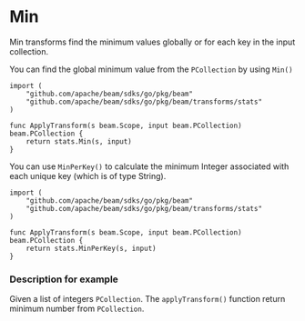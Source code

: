 # Min

Min transforms find the minimum values globally or for each key in the input collection.

You can find the global minimum value from the ```PCollection``` by using ```Min()```

```
import (
	"github.com/apache/beam/sdks/go/pkg/beam"
	"github.com/apache/beam/sdks/go/pkg/beam/transforms/stats"
)

func ApplyTransform(s beam.Scope, input beam.PCollection) beam.PCollection {
	return stats.Min(s, input)
}
```

You can use ```MinPerKey()``` to calculate the minimum Integer associated with each unique key (which is of type String).

```
import (
	"github.com/apache/beam/sdks/go/pkg/beam"
	"github.com/apache/beam/sdks/go/pkg/beam/transforms/stats"
)

func ApplyTransform(s beam.Scope, input beam.PCollection) beam.PCollection {
	return stats.MinPerKey(s, input)
}
```

### Description for example 

Given a list of integers ```PCollection```. The ```applyTransform()``` function return minimum number from ```PCollection```.